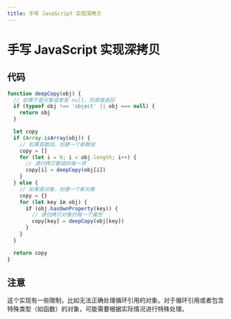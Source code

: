 ```yaml
---
title: 手写 JavaScript 实现深拷贝
---
```


# 手写 JavaScript 实现深拷贝

## 代码

```javascript
function deepCopy(obj) {
  // 如果不是对象或者是 null，则直接返回
  if (typeof obj !== 'object' || obj === null) {
    return obj
  }

  let copy
  if (Array.isArray(obj)) {
    // 如果是数组，创建一个新数组
    copy = []
    for (let i = 0; i < obj.length; i++) {
      // 递归拷贝数组的每一项
      copy[i] = deepCopy(obj[i])
    }
  } else {
    // 如果是对象，创建一个新对象
    copy = {}
    for (let key in obj) {
      if (obj.hasOwnProperty(key)) {
        // 递归拷贝对象的每一个属性
        copy[key] = deepCopy(obj[key])
      }
    }
  }

  return copy
}
```

## 注意

这个实现有一些限制，比如无法正确处理循环引用的对象。对于循环引用或者包含特殊类型（如函数）的对象，可能需要根据实际情况进行特殊处理。
